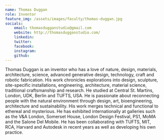 ```yaml
---
name: Thomas Duggan
role: Inventor
feature_img: /assets/images/faculty/thomas-duggan.jpg
socials:
    email: thomasdugganstudio@gmail.com
    website: http://thomasdugganstudio.com/
    linkedin:
    twitter: 
    facebook:
    instagram:
    github:
---
```


Thomas Duggan is an inventor who has a love of nature, design, materials, architecture, science, advanced generative design, technology, craft and robotic fabrication. His work chronicles explorations into design, sculpture, site-specific installations, engineering, architecture, material science, traditional craftsmanship and research. He studied at Central St. Martins, London, UDK, Berlin and TUFTS, USA. He is passionate about reconnecting people with the natural environment through design, art, bioengineering, architecture and sustainability. His work merges technical and functional to ethereal and mysterious. He has exhibited internationally at galleries such as the V&A London, Somerset House, London Design Festival, PS1, MoMA and the Salone Del Mobile. He has been collaborating with TUFTS, MIT, RCA, Harvard and Autodesk in recent years as well as developing his own practice.